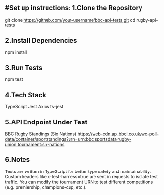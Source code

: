#Set up instructions:
1.Clone the Repository
-----------------------
git clone https://github.com/your-username/bbc-api-tests.git
cd rugby-api-tests

2.Install Dependencies
-----------------------
npm install

3.Run Tests
-----------
npm test

4.Tech Stack
-------------
TypeScript
Jest
Axios
ts-jest

5.API Endpoint Under Test
---------------------------
BBC Rugby Standings (Six Nations)
https://web-cdn.api.bbci.co.uk/wc-poll-data/container/sportstandings?urn=urn:bbc:sportsdata:rugby-union:tournament:six-nations

6.Notes
-----------
Tests are written in TypeScript for better type safety and maintainability.
Custom headers like x-test-harness=true are sent in requests to isolate test traffic.
You can modify the tournament URN to test different competitions (e.g. premiership, champions-cup, etc.).
